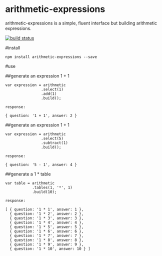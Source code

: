 arithmetic-expressions
==================

arithmetic-expressions is a simple, fluent interface but building arithmetic expressions.

[![build status](https://travis-ci.org/AndrewKeig/arithmetic-expressions.svg)](http://travis-ci.org/andrewkeig/arithmetic-expressions)

#install

```
npm install arithmetic-expressions --save
```


#use


##generate an expression 1 + 1
```
var expression = arithmetic
                .select(1)
                .add(1)
                .build();
                
response:

{ question: '1 + 1', answer: 2 }
```

##generate an expression 1 + 1
```
var expression = arithmetic
                .select(5)
                .subtract(1)
                .build();
                
response: 

{ question: '5 - 1', answer: 4 }
```


##generate a 1 * table
```
var table = arithmetic
            .tables(1, '*', 1)
            .build(10);
                
response:

[ { question: '1 * 1', answer: 1 },
  { question: '1 * 2', answer: 2 },
  { question: '1 * 3', answer: 3 },
  { question: '1 * 4', answer: 4 },
  { question: '1 * 5', answer: 5 },
  { question: '1 * 6', answer: 6 },
  { question: '1 * 7', answer: 7 },
  { question: '1 * 8', answer: 8 },
  { question: '1 * 9', answer: 9 },
  { question: '1 * 10', answer: 10 } ]

```
